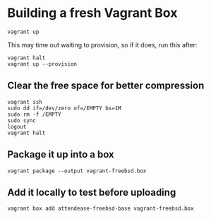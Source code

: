# Building a fresh Vagrant Box

    vagrant up

This may time out waiting to provision, so if it does, run this after:

    vagrant halt
    vagrant up --provision

## Clear the free space for better compression

    vagrant ssh
    sudo dd if=/dev/zero of=/EMPTY bs=1M
    sudo rm -f /EMPTY
    sudo sync
    logout
    vagrant halt

## Package it up into a box

    vagrant package --output vagrant-freebsd.box

## Add it locally to test before uploading

    vagrant box add attendease-freebsd-base vagrant-freebsd.box
